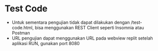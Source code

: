 # Test Code
- Untuk sementara pengujian tidak dapat dilakukan dengan /test-code.html, bisa menggunakan REST Client seperti Insomnia atau Postman
- URL pengujian dapat menggunakan URL pada webview replit setelah aplikasi RUN, gunakan port 8080
